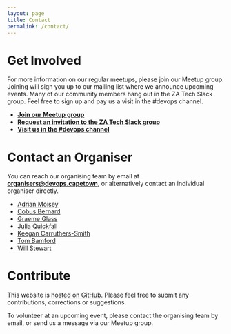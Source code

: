 ```yaml
---
layout: page
title: Contact
permalink: /contact/
---
```


# Get Involved

For more information on our regular meetups, please join our Meetup group. Joining will sign you up to our mailing list where we announce upcoming events. Many of our community members hang out in the ZA Tech Slack group. Feel free to sign up and pay us a visit in the #devops channel.

* **[Join our Meetup group](https://www.meetup.com/Cape-Town-DevOps/)**
* **[Request an invitation to the ZA Tech Slack group](http://zatech.co.za)**
* **[Visit us in the #devops channel](https://zatech.slack.com/messages/devops)**

# Contact an Organiser

You can reach our organising team by email at **[organisers@devops.capetown](mailto:organisers@devops.capetown)**, or alternatively contact an individual organiser directly.

* [Adrian Moisey](mailto:adrian@devops.capetown)
* [Cobus Bernard](mailto:cobus@devops.capetown)
* [Graeme Glass](mailto:graeme@devops.capetown)
* [Julia Quickfall](mailto:julia@devops.capetown)
* [Keegan Carruthers-Smith](mailto:keegan@devops.capetown)
* [Tom Bamford](mailto:tom@devops.capetown)
* [Will Stewart](mailto:will@devops.capetown)

# Contribute

This website is [hosted on GitHub](https://github.com/cpt-devops/cpt-devops.github.io). Please feel free to submit any contributions, corrections or suggestions.

To volunteer at an upcoming event, please contact the organising team by email, or send us a message via our Meetup group.

